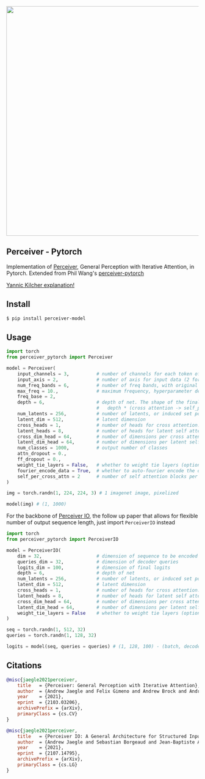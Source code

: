 <img src="./perceiver.png" width="600px"></img>

## Perceiver - Pytorch

Implementation of <a href="https://arxiv.org/abs/2103.03206">Perceiver</a>, General Perception with Iterative Attention, in Pytorch.
Extended from Phil Wang's <a href="https://github.com/lucidrains/perceiver-pytorch">perceiver-pytorch</a>

<a href="https://www.youtube.com/watch?v=P_xeshTnPZg">Yannic Kilcher explanation!</a>

## Install

```bash
$ pip install perceiver-model
```

## Usage

```python
import torch
from perceiver_pytorch import Perceiver

model = Perceiver(
    input_channels = 3,          # number of channels for each token of the input
    input_axis = 2,              # number of axis for input data (2 for images, 3 for video)
    num_freq_bands = 6,          # number of freq bands, with original value (2 * K + 1)
    max_freq = 10.,              # maximum frequency, hyperparameter depending on how fine the data is
    freq_base = 2,
    depth = 6,                   # depth of net. The shape of the final attention mechanism will be:
                                 #   depth * (cross attention -> self_per_cross_attn * self attention)
    num_latents = 256,           # number of latents, or induced set points, or centroids. different papers giving it different names
    latent_dim = 512,            # latent dimension
    cross_heads = 1,             # number of heads for cross attention. paper said 1
    latent_heads = 8,            # number of heads for latent self attention, 8
    cross_dim_head = 64,         # number of dimensions per cross attention head
    latent_dim_head = 64,        # number of dimensions per latent self attention head
    num_classes = 1000,          # output number of classes
    attn_dropout = 0.,
    ff_dropout = 0.,
    weight_tie_layers = False,   # whether to weight tie layers (optional, as indicated in the diagram)
    fourier_encode_data = True,  # whether to auto-fourier encode the data, using the input_axis given. defaults to True, but can be turned off if you are fourier encoding the data yourself
    self_per_cross_attn = 2      # number of self attention blocks per cross attention
)

img = torch.randn(1, 224, 224, 3) # 1 imagenet image, pixelized

model(img) # (1, 1000)
```

For the backbone of <a href="https://arxiv.org/abs/2107.14795">Perceiver IO</a>, the follow up paper that allows for flexible number of output sequence length, just import `PerceiverIO` instead

```python
import torch
from perceiver_pytorch import PerceiverIO

model = PerceiverIO(
    dim = 32,                    # dimension of sequence to be encoded
    queries_dim = 32,            # dimension of decoder queries
    logits_dim = 100,            # dimension of final logits
    depth = 6,                   # depth of net
    num_latents = 256,           # number of latents, or induced set points, or centroids. different papers giving it different names
    latent_dim = 512,            # latent dimension
    cross_heads = 1,             # number of heads for cross attention. paper said 1
    latent_heads = 8,            # number of heads for latent self attention, 8
    cross_dim_head = 64,         # number of dimensions per cross attention head
    latent_dim_head = 64,        # number of dimensions per latent self attention head
    weight_tie_layers = False    # whether to weight tie layers (optional, as indicated in the diagram)
)

seq = torch.randn(1, 512, 32)
queries = torch.randn(1, 128, 32)

logits = model(seq, queries = queries) # (1, 128, 100) - (batch, decoder seq, logits dim)
```

## Citations

```bibtex
@misc{jaegle2021perceiver,
    title   = {Perceiver: General Perception with Iterative Attention},
    author  = {Andrew Jaegle and Felix Gimeno and Andrew Brock and Andrew Zisserman and Oriol Vinyals and Joao Carreira},
    year    = {2021},
    eprint  = {2103.03206},
    archivePrefix = {arXiv},
    primaryClass = {cs.CV}
}
```

```bibtex
@misc{jaegle2021perceiver,
    title   = {Perceiver IO: A General Architecture for Structured Inputs & Outputs},
    author  = {Andrew Jaegle and Sebastian Borgeaud and Jean-Baptiste Alayrac and Carl Doersch and Catalin Ionescu and David Ding and Skanda Koppula and Andrew Brock and Evan Shelhamer and Olivier Hénaff and Matthew M. Botvinick and Andrew Zisserman and Oriol Vinyals and João Carreira},
    year    = {2021},
    eprint  = {2107.14795},
    archivePrefix = {arXiv},
    primaryClass = {cs.LG}
}
```
